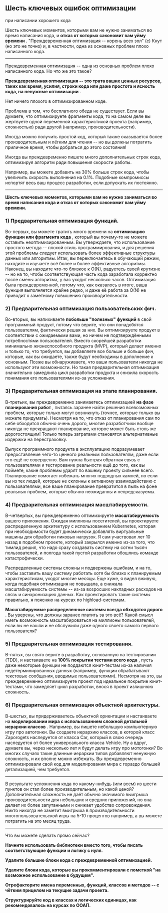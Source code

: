 ## Шесть ключевых ошибок оптимизации

при написании хорошего кода

Шесть ключевых моментов, которыми вам не нужно заниматься во время написания кода, и  **отказ от которых сэкономит вам уйму времени** .
"Преждевременная оптимизация -- корень всех зол" (с) Кнут (но это не точно) и, в частности, одна из основных проблем плохо написанного кода.

---

Преждевременная оптимизация -- одна из основных проблем плохо написанного кода. Но что же это такое?

**Преждевременная оптимизация -- это трата ваших ценных ресурсов, таких как время, усилия, строки кода или даже простота и ясность кода, на ненужные оптимизации** .

Нет ничего плохого в оптимизированном коде.

Проблема в том, что бесплатного обеда не существует. Если вы думаете, что оптимизируете фрагменты кода, то на самом деле вы жертвуете одной переменной характеристикой проекта (например, сложностью) ради другой (например, производительности).

Иногда можно получить простой код, который также оказывается более производительным и лёгким для чтения -- но вы должны потратить приличное время, чтобы добраться до этого состояния!

Иногда вы преждевременно пишете много дополнительных строк кода, оптимизируя алгоритм ради повышения скорости работы.

Например, вы можете добавить на 30% больше строк кода, чтобы увеличить скорость выполнения на 0.1%. Подобные компромиссы испортят весь ваш процесс разработки, если допускать их постоянно.

---

**Шесть ключевых моментов, которыми вам не нужно заниматься во время написания кода и отказ от которых сэкономит вам уйму времени.**

### 1) Предварительная оптимизация функций.

Во-первых, вы можете тратить много времени на  **оптимизацию функции или фрагмента кода** , который вы почему-то не можете оставить неоптимизированным. Вы утверждаете, что использование простого метода -- плохой стиль программирования, и для решения этой проблемы следует использовать более эффективные структуры данных или алгоритмы. Итак, вы переключаетесь в обучающий режим, находите и изучаете всё более и более эффективные алгоритмы. Наконец, вы находите что-то близкое к O(N), радуетесь своей крутизне -- но на то, чтобы соответствующая часть кода заработала корректно после смены алгоритма, у вас уходит несколько часов. Оптимизация была преждевременной, потому что, как оказалось в итоге, ваша функция выполняется крайне редко, и даже её работа за O(N) не приводит к заметному повышению производительности.

### 2) Предварительная оптимизация пользовательских фич.

Во-вторых, вы напихиваете **побольше "полезных" функций** в свой программный продукт, потому что верите, что они понадобятся пользователям, фактически решая за них. Вы оптимизируете продукт в соответствии с ожидаемыми вами, но ничем не подтверждёнными потребностями пользователей. Вместо скорейшей разработки минимально жизнеспособного продукта (MVP), который делает именно и только то, что требуется, вы добавляете все больше и больше фич, которые, как вы ожидаете, также будут необходимы в дополнение к основным. Позже вы обнаруживаете, что ваши пользователи никогда не используют эти возможности. Но такая предварительная оптимизация значительно замедлила цикл разработки продукта и снизила скорость понимания его пользователями из-за усложнения.

### 3) Предварительная оптимизация на этапе планирования.

В-третьих, вы преждевременно занимаетесь оптимизацией  **на фазе планирования работ** , пытаясь заранее найти решения всевозможных проблем, которые только могут возникнуть (точнее, которые только вы можете придумать). Несмотря на то, что отказ от планирования сам по себе обходится обычно очень дорого, многие разработчики вообще никогда не прекращают планирование, которое может быть столь же дорогостоящим! Только теперь затратами становятся альтернативные издержки на перестраховку.

Выпуск программного продукта в эксплуатацию подразумевает предоставление чего-то ценного реальным пользователям, даже если это ещё не совершенно. Вам нужна быстрая обратная связь с пользователями и тестирование реальности ещё до того, как вы поймете, какие проблемы ударят по вашему проекту сильнее всего. Планирование помогает избежать многих подводных камней, но если вы из тех людей, которые не склонны к активному взаимодействию с пользователями, все ваше планирование превратится в пыль на фоне реальных проблем, которые обычно неожиданны и непредсказуемы.

### 4) Предварительная оптимизация масштабируемости.

В-четвертых, вы преждевременно оптимизируете **масштабируемость** вашего приложения. Ожидая миллионы посетителей, вы проектируете распределенную архитектуру с использованием Kubernetes, которая при необходимости будет динамически добавлять виртуальные машины для обработки пиковых нагрузок. Я сам участвовал лет 10 назад в подобном проекте, который закрылся именно из-за того, что тимлид решил, что надо сразу создавать систему на сотни тысяч пользователей, и полгода такой пустой разработки обошлись команде катастрофически.

Распределенные системы сложны и подвержены ошибкам, и на то, чтобы заставить вашу систему работать хотя бы близко к планируемым характеристикам, уходят многие месяцы. Еще хуже, я видел вживую, когда подобная оптимизация не повышала, а снижала масштабируемость системы -- из-за возросших накладных расходов на связь и синхронизацию данных. Как проектировать такие системы правильно, я поясняю на курсах по highload-системам.

**Масштабируемые распределенные системы всегда обходятся дорого** . Вы уверены, что должны заранее платить за это всё? Какой смысл иметь возможность масштабироваться на миллионы пользователей, если вы не нашли и не обслужили даже одного своего самого первого пользователя?

### 5) Предварительная оптимизация тестирования.

В-пятых, вы свято верите в разработку, основанную на тестировании (TDD), и настаиваете на  **100% покрытии тестами всего кода** , пусть даже некоторые функции не поддаются юнит-тестам из-за наличия недетерминированных данных (например, функции обрабатывают текстовые сообщения, вводимые пользователями). Несмотря на это, вы преждевременно оптимизируете проект под идеальное покрытие юнит-тестами, что замедляет цикл разработки, внося в проект излишнюю сложность.

### 6) Предварительная оптимизация объектной архитектуры.

В-шестых, вы придерживаетесь объектной ориентации и настаиваете на  **моделировании мира с использованием сложной детальной иерархии классов** . Например, вы пишете небольшую компьютерную игру про автогонки. Вы создаете иерархию классов, в которой класс Zaporogets наследуется от класса Car, который в свою очередь наследуется от более универсального класса Vehicle. Ну а вдруг, думаете вы, через несколько лет я будут делать игру про мотогонки? Во многих случаях такие длинные иерархии типов добавляют ненужную сложность, и их вполне можно избежать. Вы преждевременно оптимизировали свой код для моделирования мира с гораздо большей детализацией, чем требуется.

---

В результате усложнения кода по какому-нибудь (или всем) из шести пунктов он стал более производительным, но какой ценой? Дополнительная сложность не даёт обычно значимого выигрыша производительности для небольших и средних приложений, но она делает их более запутанными и снижает удобство сопровождения. Никто никогда не заметит выигрыша в производительности многопользовательской игры на 5-10 процентов например, а вы можете потратить на это месяц труда.

---

Что вы можете сделать прямо сейчас?

**Начните использовать библиотеки вместо того, чтобы писать соответствующие функции и логику с нуля.**

**Удалите большие блоки кода с преждевременной оптимизацией.**

**Удалите блоки кода, которые вы прокомментировали с пометкой "на возможное использование в будущем".**

**Отрефакторите имена переменных, функций, классов и методов -- с чётким прицелом на текущие задачи проекта.**

**Структурируйте код в классах и логических единицах, как рекомендовалось на курсах по ООАП.**
